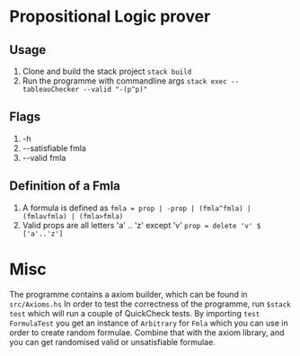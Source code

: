 # Propositional Logic prover

## Usage
1. Clone and build the stack project ```stack build```
2. Run the programme with commandline args ```stack exec -- tableauChecker --valid "-(p^p)"```

## Flags
1. -h
2. --satisfiable fmla
3. --valid fmla

## Definition of a Fmla
1. A formula is defined as ``` fmla = prop | -prop | (fmla^fmla) | (fmlavfmla) | (fmla>fmla) ```
2. Valid props are all letters 'a' .. 'z' except 'v' ``` prop = delete 'v' $ ['a'..'z'] ```


# Misc
The programme contains a axiom builder, which can be found in ```src/Axioms.hs```
In order to test the correctness of the programme, run ```$stack test``` which will run a couple of 
QuickCheck tests. By importing ```test FormulaTest``` you get an instance of ```Arbitrary``` for 
```Fmla``` which you can use in order to create random formulae. Combine that with the axiom library, and
you can get randomised valid or unsatisfiable formulae.